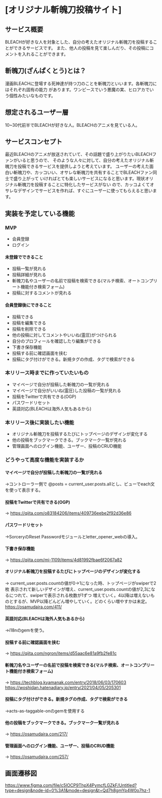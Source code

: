 # [オリジナル斬魄刀投稿サイト]

## サービス概要
BLEACHが好きな人を対象とした、自分の考えたオリジナル斬魄刀を投稿することができるサービスです。
また、他人の投稿を見て楽しんだり、その投稿にコメントを入れることができます。



## 斬魄刀(ざんぱくとう)とは？
漫画BLEACHに登場する死神達が持つ刀のことを斬魄刀といいます。各斬魄刀にはそれぞれ固有の能力
があります。ワンピースでいう悪魔の実、ヒロアカでいう個性みたいなものです。



## 想定されるユーザー層
10~30代前半でBLEACHが好きな人。BLEACHのアニメを見ている人。



## サービスコンセプト
最近BLEACHのアニメが放送されていて、その話題で盛り上がりたいBLEACHファンがいると思うので、
そのような人々に対して、自分の考えたオリジナル斬魄刀を投稿できるサービスを提供しようと考えています。
ユーザーの考えた面白い斬魄刀や、カッコいい、オサレな斬魄刀を共有することでBLEACHファン同士で盛り上がって
いければとても楽しいサービスになると思います。現状オリジナル斬魄刀を投稿することに特化したサービスがない
ので、カッコよくてオサレなデザインでサービスを作れば、すぐにユーザーに使ってもらえると思います。



## 実装を予定している機能
### MVP
* 会員登録
* ログイン
#### 未登録でできること
* 投稿一覧が見れる
* 投稿詳細が見れる
* 斬魄刀名やユーザーの名前で投稿を検索できる(マルチ検索、オートコンプリート機能付き検索フォーム)
* 投稿に対するコメントが見れる
#### 会員登録後にできること
* 投稿できる
* 投稿を編集できる
* 投稿を削除できる
* 他の投稿に対してコメントやいいね(霊圧)がつけられる
* 自分のプロフィールを確認したり編集ができる
* 下書き保存機能
* 投稿する前に確認画面を挟む
* 投稿にタグ付けができる。新規タグの作成、タグで検索ができる

### 本リリース時までに作っていたいもの
* マイページで自分が投稿した斬魄刀の一覧が見れる
* マイページで自分がいいね(霊圧)した投稿の一覧が見れる
* 投稿をTwitterで共有できる(OGP)
* パスワードリセット
* 英語対応(BLEACHは海外人気もあるから)

### 本リリース後に実装したい機能
* オリジナル斬魄刀を投稿するたびにトップページのデザインが変化する
* 他の投稿をブックマークできる。ブックマーク一覧が見れる
* 管理画面へのログイン機能、ユーザー、投稿のCRUD機能

### どうやって高度な機能を実装するか
#### マイページで自分が投稿した斬魄刀の一覧が見れる
→コントローラー側で @posts = current_user.posts.allとし、ビューでeach文を使って表示する。
#### 投稿をTwitterで共有できる(OGP)
→ https://qiita.com/o83184206/items/409736eebe2f92d36e86
#### パスワードリセット
→SorceryのReset Passwordモジュールとletter_opener_webの導入。
#### 下書き保存機能
→ https://qiita.com/mi-1109/items/4d81992fbae6f2067a82
#### オリジナル斬魄刀を投稿するたびにトップページのデザインが変化する
→ current_user.posts.countの値が0→1になった時、トップページがswiperで2枚
表示されて新しいデザインが増え、current_user.posts.countの値が2,3になるにつれて、swiperで表示される枚数が1ずつ
増えていく。4以降は増えないものとするが、MVP以降どんどん増やしていく。どのくらい増やすかは未定。
https://osamudaira.com/411/
#### 英語対応(BLEACHは海外人気もあるから)
→i18nのgemを使う。
#### 投稿する前に確認画面を挟む
→ https://qiita.com/ngron/items/d55aac6e81a9fb2fe81c
#### 斬魄刀名やユーザーの名前で投稿を検索できる(マルチ検索、オートコンプリート機能付き検索フォーム)
→ https://techblog.kyamanak.com/entry/2018/06/03/170603
https://woshidan.hatenadiary.jp/entry/2021/04/05/205301
#### 投稿にタグ付けができる。新規タグの作成、タグで検索ができる
→acts-as-taggable-onのgemを使用する
#### 他の投稿をブックマークできる。ブックマーク一覧が見れる
→ https://osamudaira.com/217/
#### 管理画面へのログイン機能、ユーザー、投稿のCRUD機能
→ https://osamudaira.com/257/

## 画面遷移図
https://www.figma.com/file/c5lOCP9ThpX4PymcfLGZkF/Untitled?type=design&node-id=0%3A1&mode=design&t=Qd7h8gmYp4W0o7hz-1
